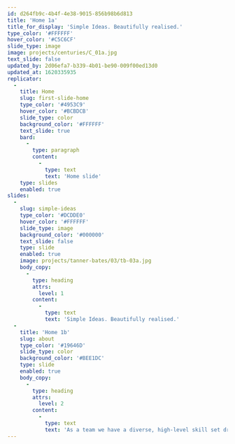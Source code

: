 ```yaml
---
id: d264fb9c-4b4f-4e38-9015-856b98b6d813
title: 'Home 1a'
title_for_display: 'Simple Ideas. Beautifully realised.'
type_color: '#FFFFFF'
hover_color: '#C5C6CF'
slide_type: image
image: projects/centuries/C_01a.jpg
text_slide: false
updated_by: 2d06efa7-b339-4b01-be90-009f00ed13d0
updated_at: 1620335935
replicator:
  -
    title: Home
    slug: first-slide-home
    type_color: '#4953C9'
    hover_color: '#BCBDCB'
    slide_type: color
    background_color: '#FFFFFF'
    text_slide: true
    bard:
      -
        type: paragraph
        content:
          -
            type: text
            text: 'Home slide'
    type: slides
    enabled: true
slides:
  -
    slug: simple-ideas
    type_color: '#DCDDE0'
    hover_color: '#FFFFFF'
    slide_type: image
    background_color: '#000000'
    text_slide: false
    type: slide
    enabled: true
    image: projects/tanner-bates/03/tb-03a.jpg
    body_copy:
      -
        type: heading
        attrs:
          level: 1
        content:
          -
            type: text
            text: 'Simple Ideas. Beautifully realised.'
  -
    title: 'Home 1b'
    slug: about
    type_color: '#19646D'
    slide_type: color
    background_color: '#BEE1DC'
    type: slide
    enabled: true
    body_copy:
      -
        type: heading
        attrs:
          level: 2
        content:
          -
            type: text
            text: 'As a team we have a diverse, high-level skill set drawn from complimentary disciplines including graphic design and branding, user experience development, database-driven website programming, bespoke software development and digital marketing.'
---
```

